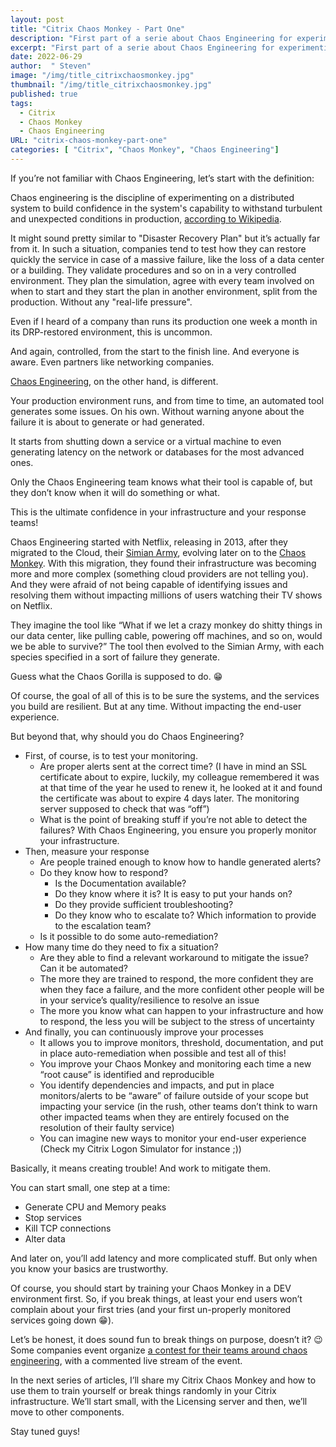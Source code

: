 ```yaml
---
layout: post
title: "Citrix Chaos Monkey - Part One"
description: "First part of a serie about Chaos Engineering for experimenting your Citrix environment resiliency"
excerpt: "First part of a serie about Chaos Engineering for experimenting your Citrix environment resiliency"
date: 2022-06-29
author:  " Steven"
image: "/img/title_citrixchaosmonkey.jpg"
thumbnail: "/img/title_citrixchaosmonkey.jpg"
published: true 
tags:
  - Citrix
  - Chaos Monkey
  - Chaos Engineering
URL: "citrix-chaos-monkey-part-one"
categories: [ "Citrix", "Chaos Monkey", "Chaos Engineering"]    
---
```


If you’re not familiar with Chaos Engineering, let’s start with the definition:

Chaos engineering is the discipline of experimenting on a distributed system to build confidence in the system's capability to withstand turbulent and unexpected conditions in production, [according to Wikipedia](https://en.wikipedia.org/wiki/Chaos_engineering).

It might sound pretty similar to "Disaster Recovery Plan" but it’s actually far from it.
In such a situation, companies tend to test how they can restore quickly the service in case of a massive failure, like the loss of a data center or a building. 
They validate procedures and so on in a very controlled environment. They plan the simulation, agree with every team involved on when to start and they start the plan in another environment, split from the production. Without any "real-life pressure".

Even if I heard of a company than runs its production one week a month in its DRP-restored environment, this is uncommon.

And again, controlled, from the start to the finish line. And everyone is aware. Even partners like networking companies.

[Chaos Engineering](https://principlesofchaos.org/), on the other hand, is different.

Your production environment runs, and from time to time, an automated tool generates some issues. On his own. Without warning anyone about the failure it is about to generate or had generated.

It starts from shutting down a service or a virtual machine to even generating latency on the network or databases for the most advanced ones.

Only the Chaos Engineering team knows what their tool is capable of, but they don’t know when it will do something or what.

This is the ultimate confidence in your infrastructure and your response teams!

Chaos Engineering started with Netflix, releasing in 2013, after they migrated to the Cloud, their [Simian Army](https://github.com/Netflix/SimianArmy), evolving later on to the [Chaos Monkey](https://github.com/netflix/chaosmonkey). With this migration, they found their infrastructure was becoming more and more complex (something cloud providers are not telling you). And they were afraid of not being capable of identifying issues and resolving them without impacting millions of users watching their TV shows on Netflix.

They imagine the tool like “What if we let a crazy monkey do shitty things in our data center, like pulling cable, powering off machines, and so on, would we be able to survive?”
The tool then evolved to the Simian Army, with each species specified in a sort of failure they generate.

Guess what the Chaos Gorilla is supposed to do. 😁

Of course, the goal of all of this is to be sure the systems, and the services you build are resilient. But at any time. Without impacting the end-user experience.

But beyond that, why should you do Chaos Engineering?
- First, of course, is to test your monitoring.
    - Are proper alerts sent at the correct time? (I have in mind an SSL certificate about to expire, luckily, my colleague remembered it was at that time of the year he used to renew it, he looked at it and found the certificate was about to expire 4 days later. The monitoring server supposed to check that was “off”)
    - What is the point of breaking stuff if you’re not able to detect the failures? With Chaos Engineering, you ensure you properly monitor your infrastructure.
- Then, measure your response
    - Are people trained enough to know how to handle generated alerts?
    - Do they know how to respond?
        - Is the Documentation available?
        - Do they know where it is? It is easy to put your hands on?
        - Do they provide sufficient troubleshooting?
        - Do they know who to escalate to? Which information to provide to the escalation team?
    - Is it possible to do some auto-remediation?
- How many time do they need to fix a situation?
    - Are they able to find a relevant workaround to mitigate the issue? Can it be automated?
    - The more they are trained to respond, the more confident they are when they face a failure, and the more confident other people will be in your service’s quality/resilience to resolve an issue
    - The more you know what can happen to your infrastructure and how to respond, the less you will be subject to the stress of uncertainty
- And finally, you can continuously improve your processes
    - It allows you to improve monitors, threshold, documentation, and put in place auto-remediation when possible and test all of this!
    - You improve your Chaos Monkey and monitoring each time a new “root cause” is identified and reproducible
    - You identify dependencies and impacts, and put in place monitors/alerts to be “aware” of failure outside of your scope but impacting your service (in the rush, other teams don’t think to warn other impacted teams when they are entirely focused on the resolution of their faulty service)
    - You can imagine new ways to monitor your end-user experience (Check my Citrix Logon Simulator for instance ;))

Basically, it means creating trouble! And work to mitigate them.

You can start small, one step at a time:
- Generate CPU and Memory peaks
- Stop services
- Kill TCP connections
- Alter data

And later on, you’ll add latency and more complicated stuff. But only when you know your basics are trustworthy.

Of course, you should start by training your Chaos Monkey in a DEV environment first. So, if you break things, at least your end users won’t complain about your first tries (and your first un-properly monitored services going down 😁).

Let’s be honest, it does sound fun to break things on purpose, doesn’t it? 😉
Some companies event organize [a contest for their teams around chaos engineering](http://days-of-chaos.com/), with a commented live stream of the event.

In the next series of articles, I’ll share my Citrix Chaos Monkey and how to use them to train yourself or break things randomly in your Citrix infrastructure. We’ll start small, with the Licensing server and then, we’ll move to other components.

Stay tuned guys!